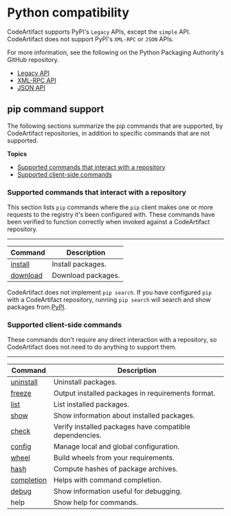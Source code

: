 # Python compatibility<a name="python-compatibility"></a>

 CodeArtifact supports PyPI's `Legacy` APIs, except the `simple` API\. CodeArtifact does not support PyPI's `XML-RPC` or `JSON` APIs\. 

For more information, see the following on the Python Packaging Authority's GitHub repository\.
+ [Legacy API](https://github.com/pypa/warehouse/blob/master/docs/api-reference/legacy.rst)
+ [XML\-RPC API](https://github.com/pypa/warehouse/blob/master/docs/api-reference/xml-rpc.rst)
+ [JSON API](https://github.com/pypa/warehouse/blob/master/docs/api-reference/json.rst)

## pip command support<a name="pip-command-support"></a>

The following sections summarize the pip commands that are supported, by CodeArtifact repositories, in addition to specific commands that are not supported\.

**Topics**
+ [Supported commands that interact with a repository](#supported-pip-commands-that-interact-with-a-repository)
+ [Supported client\-side commands](#supported-pip-client-side-commands)

### Supported commands that interact with a repository<a name="supported-pip-commands-that-interact-with-a-repository"></a>

This section lists `pip` commands where the `pip` client makes one or more requests to the registry it's been configured with\. These commands have been verified to function correctly when invoked against a CodeArtifact repository\.


****  

| Command | Description | 
| --- | --- | 
|   [install](https://pip.pypa.io/en/stable/reference/pip_install/)   |  Install packages\.  | 
|   [download](https://pip.pypa.io/en/stable/reference/pip_download/)   |  Download packages\.  | 

CodeArtifact does not implement `pip search`\. If you have configured `pip` with a CodeArtifact repository, running `pip search` will search and show packages from [PyPI](https://pypi.org/)\.

### Supported client\-side commands<a name="supported-pip-client-side-commands"></a>

These commands don't require any direct interaction with a repository, so CodeArtifact does not need to do anything to support them\.


****  

| Command | Description | 
| --- | --- | 
|   [uninstall](https://pip.pypa.io/en/stable/reference/pip_uninstall/)   |  Uninstall packages\.  | 
|   [freeze](https://pip.pypa.io/en/stable/reference/pip_freeze/)   |  Output installed packages in requirements format\.  | 
|   [list](https://pip.pypa.io/en/stable/reference/pip_list/)   |  List installed packages\.  | 
|   [show](https://pip.pypa.io/en/stable/reference/pip_show/)   |  Show information about installed packages\.  | 
|   [check](https://pip.pypa.io/en/stable/reference/pip_check/)   |  Verify installed packages have compatible dependencies\.  | 
|   [config](https://pip.pypa.io/en/stable/reference/pip_config/)   |  Manage local and global configuration\.  | 
|   [wheel](https://pip.pypa.io/en/stable/reference/pip_wheel/)   |  Build wheels from your requirements\.  | 
|   [hash](https://pip.pypa.io/en/stable/reference/pip_hash/)   |  Compute hashes of package archives\.  | 
|   [completion](https://pip.pypa.io/en/stable/user_guide/#command-completion)   |  Helps with command completion\.  | 
|   [debug](https://pip.pypa.io/en/stable/reference/pip_debug/)   |  Show information useful for debugging\.  | 
|  help  |  Show help for commands\.  | 